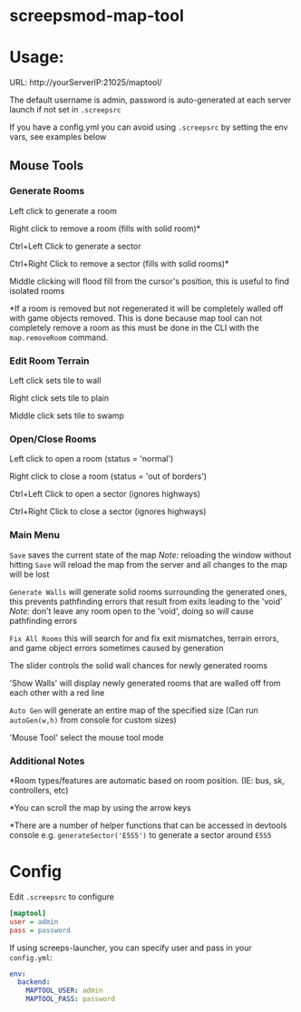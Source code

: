 # screepsmod-map-tool

# Usage: 

URL: http://yourServerIP:21025/maptool/ 

The default username is admin,
password is auto-generated at each server launch if not set in `.screepsrc` 

If you have a config.yml you can avoid using `.screepsrc` by setting the env vars, see examples below

## Mouse Tools

### Generate Rooms

Left click to generate a room

Right click to remove a room (fills with solid room)*

Ctrl+Left Click to generate a sector

Ctrl+Right Click to remove a sector (fills with solid rooms)*

Middle clicking will flood fill from the cursor's position, 
this is useful to find isolated rooms

*If a room is removed but not regenerated it will be completely walled off with game objects removed. This is done because map tool can not completely remove a room as this must be done in the CLI with the `map.removeRoom` command.

### Edit Room Terrain

Left click sets tile to wall

Right click sets tile to plain

Middle click sets tile to swamp

### Open/Close Rooms

Left click to open a room (status = 'normal')

Right click to close a room (status = 'out of borders')

Ctrl+Left Click to open a sector (ignores highways)

Ctrl+Right Click to close a sector (ignores highways)

### Main Menu

`Save` saves the current state of the map   *Note:* reloading the window without hitting `Save` will reload the map from the server and all changes to the map will be lost

`Generate Walls` will generate solid rooms surrounding the generated ones, this prevents pathfinding errors that result from exits leading to the 'void'   *Note:* don't leave any room open to the 'void', doing so _will_ cause pathfinding errors

`Fix All Rooms` this will search for and fix exit mismatches, terrain errors, and game object errors sometimes caused by generation

The slider controls the solid wall chances for newly generated rooms

'Show Walls' will display newly generated rooms that are walled off from each other with a red line

`Auto Gen` will generate an entire map of the specified size (Can run `autoGen(w,h)` from console for custom sizes)

'Mouse Tool' select the mouse tool mode 

### Additional Notes

*Room types/features are automatic based on room position. (IE: bus, sk, controllers, etc)

*You can scroll the map by using the arrow keys

*There are a number of helper functions that can be accessed in devtools console e.g. `generateSector('E5S5')` to generate a sector around `E5S5`

# Config

Edit `.screepsrc` to configure

```ini
[maptool]
user = admin
pass = password
```

If using screeps-launcher, you can specify user and pass in your `config.yml`:
```yaml
env:
  backend:
    MAPTOOL_USER: admin
    MAPTOOL_PASS: password
```
